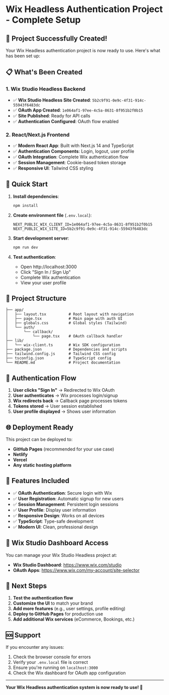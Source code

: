 # Wix Headless Authentication Project - Complete Setup

## 🎉 Project Successfully Created!

Your Wix Headless authentication project is now ready to use. Here's what has been set up:

## 📋 What's Been Created

### 1. Wix Studio Headless Backend
- ✅ **Wix Studio Headless Site Created**: `5b2c9f91-0e9c-4f31-914c-55943f6483dc`
- ✅ **OAuth App Created**: `1e064af1-97ee-4c5a-8631-8f951b2f0b15`
- ✅ **Site Published**: Ready for API calls
- ✅ **Authentication Configured**: OAuth flow enabled

### 2. React/Next.js Frontend
- ✅ **Modern React App**: Built with Next.js 14 and TypeScript
- ✅ **Authentication Components**: Login, logout, user profile
- ✅ **OAuth Integration**: Complete Wix authentication flow
- ✅ **Session Management**: Cookie-based token storage
- ✅ **Responsive UI**: Tailwind CSS styling

## 🚀 Quick Start

1. **Install dependencies**:
   ```bash
   npm install
   ```

2. **Create environment file** (`.env.local`):
   ```env
   NEXT_PUBLIC_WIX_CLIENT_ID=1e064af1-97ee-4c5a-8631-8f951b2f0b15
   NEXT_PUBLIC_WIX_SITE_ID=5b2c9f91-0e9c-4f31-914c-55943f6483dc
   ```

3. **Start development server**:
   ```bash
   npm run dev
   ```

4. **Test authentication**:
   - Open http://localhost:3000
   - Click "Sign In / Sign Up"
   - Complete Wix authentication
   - View your user profile

## 🔧 Project Structure

```
├── app/
│   ├── layout.tsx          # Root layout with navigation
│   ├── page.tsx            # Main page with auth UI
│   ├── globals.css         # Global styles (Tailwind)
│   └── auth/
│       └── callback/
│           └── page.tsx    # OAuth callback handler
├── lib/
│   └── wix-client.ts       # Wix SDK configuration
├── package.json            # Dependencies and scripts
├── tailwind.config.js      # Tailwind CSS config
├── tsconfig.json           # TypeScript config
└── README.md               # Project documentation
```

## 🔐 Authentication Flow

1. **User clicks "Sign In"** → Redirected to Wix OAuth
2. **User authenticates** → Wix processes login/signup
3. **Wix redirects back** → Callback page processes tokens
4. **Tokens stored** → User session established
5. **User profile displayed** → Shows user information

## 🌐 Deployment Ready

This project can be deployed to:
- **GitHub Pages** (recommended for your use case)
- **Netlify**
- **Vercel**
- **Any static hosting platform**

## 📱 Features Included

- ✅ **OAuth Authentication**: Secure login with Wix
- ✅ **User Registration**: Automatic signup for new users
- ✅ **Session Management**: Persistent login sessions
- ✅ **User Profile**: Display user information
- ✅ **Responsive Design**: Works on all devices
- ✅ **TypeScript**: Type-safe development
- ✅ **Modern UI**: Clean, professional design

## 🔗 Wix Studio Dashboard Access

You can manage your Wix Studio Headless project at:
- **Wix Studio Dashboard**: https://www.wix.com/studio
- **OAuth Apps**: https://www.wix.com/my-account/site-selector

## 🎯 Next Steps

1. **Test the authentication flow**
2. **Customize the UI** to match your brand
3. **Add more features** (e.g., user settings, profile editing)
4. **Deploy to GitHub Pages** for production use
5. **Add additional Wix services** (eCommerce, Bookings, etc.)

## 🆘 Support

If you encounter any issues:
1. Check the browser console for errors
2. Verify your `.env.local` file is correct
3. Ensure you're running on `localhost:3000`
4. Check the Wix dashboard for OAuth app configuration

---

**Your Wix Headless authentication system is now ready to use! 🎉** 